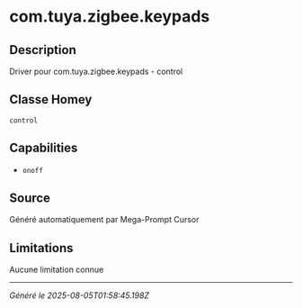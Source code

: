 # com.tuya.zigbee.keypads

## Description
Driver pour com.tuya.zigbee.keypads - control

## Classe Homey
`control`

## Capabilities
- `onoff`

## Source
Généré automatiquement par Mega-Prompt Cursor

## Limitations
Aucune limitation connue

---
*Généré le 2025-08-05T01:58:45.198Z*
